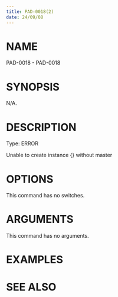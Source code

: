 ```yaml
---
title: PAD-0018(2)
date: 24/09/08
---
```


# NAME

PAD-0018 - PAD-0018

# SYNOPSIS

N/A.

# DESCRIPTION

Type: ERROR

Unable to create instance {} without master

# OPTIONS

This command has no switches.

# ARGUMENTS

This command has no arguments.

# EXAMPLES

# SEE ALSO
